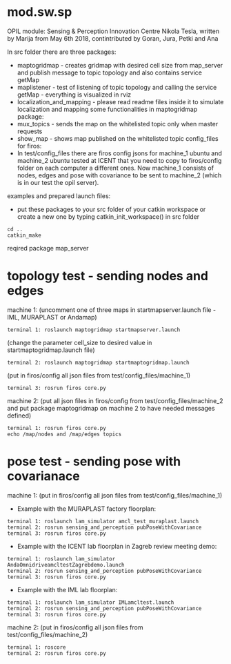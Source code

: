 # mod.sw.sp

OPIL module: Sensing & Perception
Innovation Centre Nikola Tesla, written by Marija from May 6th 2018, contintributed by Goran, Jura, Petki and Ana

In src folder there are three packages:
* maptogridmap - creates gridmap with desired cell size from map_server and publish message to topic topology and also contains service getMap
* maplistener - test of listening of topic topology and calling the service getMap - everything is visualized in rviz
* localization_and_mapping - please read readme files inside it to simulate localization and mapping
some functionalities in maptogridmap package:
* mux_topics - sends the map on the whitelisted topic only when master requests
* show_map - shows map published on the whitelisted topic
config_files for firos:
* In test/config_files there are firos config jsons for machine_1 ubuntu and machine_2 ubuntu tested at ICENT that you need to copy to firos/config folder on each computer a different ones. Now machine_1 consists of nodes, edges and pose with covariance to be sent to machine_2 (which is in our test the opil server).

examples and prepared launch files:
* put these packages to your src folder of your catkin workspace or create a new one by typing catkin_init_workspace() in src folder
```
cd ..
catkin_make
```

reqired package map_server

# topology test - sending nodes and edges
machine 1:
(uncomment one of three maps in startmapserver.launch file - IML, MURAPLAST or Andamap)
```
terminal 1: roslaunch maptogridmap startmapserver.launch 
```
(change the parameter cell_size to desired value in startmaptogridmap.launch file)
```
terminal 2: roslaunch maptogridmap startmaptogridmap.launch
```
(put in firos/config all json files from test/config_files/machine_1)
```
terminal 3: rosrun firos core.py 
```
machine 2:
(put all json files in firos/config from test/config_files/machine_2 and put package maptogridmap on machine 2 to have needed messages defined)
```
terminal 1: rosrun firos core.py
echo /map/nodes and /map/edges topics
```

# pose test - sending pose with covarianace
machine 1:
(put in firos/config all json files from test/config_files/machine_1)
* Example with the MURAPLAST factory floorplan:
```
terminal 1: roslaunch lam_simulator amcl_test_muraplast.launch
terminal 2: rosrun sensing_and_perception pubPoseWithCovariance
terminal 3: rosrun firos core.py 
```

* Example with the ICENT lab floorplan in Zagreb review meeting demo:
```
terminal 1: roslaunch lam_simulator AndaOmnidriveamcltestZagrebdemo.launch
terminal 2: rosrun sensing_and_perception pubPoseWithCovariance 
terminal 3: rosrun firos core.py 
```

* Example with the IML lab floorplan:
```
terminal 1: roslaunch lam_simulator IMLamcltest.launch
terminal 2: rosrun sensing_and_perception pubPoseWithCovariance 
terminal 3: rosrun firos core.py 
```
machine 2:
(put in firos/config all json files from test/config_files/machine_2)
```
terminal 1: roscore
terminal 2: rosrun firos core.py 
```

